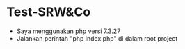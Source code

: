 # Test-SRW&Co
- Saya menggunakan php versi 7.3.27
- Jalankan perintah "php index.php" di dalam root project
